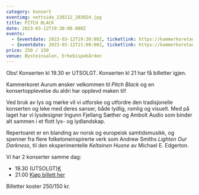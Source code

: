 ```yaml
---
category: konsert
eventimg: nettside_230212_203024.jpg
title: PITCH BLACK
date: 2023-03-12T19:30:00.000Z
events:
  - {eventdate: 2023-03-12T19:30:00Z, ticketlink: https://kammerkoretaurum.hoopla.no/sales/event/pitchblack1930}
  - {eventdate: 2023-03-12T21:00:00Z, ticketlink: https://kammerkoretaurum.hoopla.no/sales/event/pitchblack21}
price: 250 / 150
venue: Øysteinsalen, Erkebispebården
---
```

Obs! Konserten kl 19.30 er UTSOLGT. Konserten kl 21 har få billetter igjen.

Kammerkoret Aurum ønsker velkommen til *Pitch Black* og en konsertopplevelse du aldri har opplevd maken til!

Ved bruk av lys og mørke vil vi utforske og utfordre den tradisjonelle konserten og leke med deres sanser, både lydlig, romlig og visuelt.
Med på laget har vi lysdesigner Ingunn Fjellang Sæther og Ambolt Audio som binder alt sammen i et flott lys- og lydlandskap.

Repertoaret er en blanding av norsk og europeisk samtidsmusikk, og spenner fra flere folketoneinspirerte verk som Andrew Smiths *Lighten Our Darkness*, til den eksperimentelle *Keltainen Huone* av Michael E. Edgerton.

Vi har 2 konserter samme dag:

* 19.30 (UTSOLGT)[K](https://kammerkoretaurum.hoopla.no/sales/event/pitchblack1930)
* 21.00 [Kjøp billett her](https://kammerkoretaurum.hoopla.no/sales/event/pitchblack21)

Billetter koster 250/150 kr.
